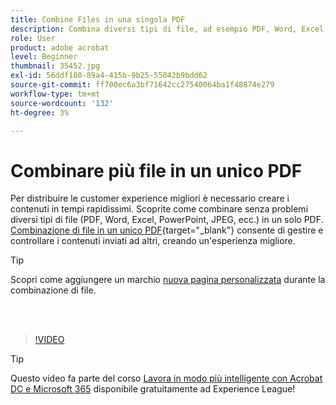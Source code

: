 ```yaml
---
title: Combine Files in una singola PDF
description: Combina diversi tipi di file, ad esempio PDF, Word, Excel, PowerPoint o JPEG, in un unico PDF
role: User
product: adobe acrobat
level: Beginner
thumbnail: 35452.jpg
exl-id: 56ddf180-89a4-415b-9b25-55842b9bdd62
source-git-commit: ff700ec6a3bf71642cc27540064ba1f48874e279
workflow-type: tm+mt
source-wordcount: '132'
ht-degree: 3%

---
```


# Combinare più file in un unico PDF

Per distribuire le customer experience migliori è necessario creare i contenuti in tempi rapidissimi. Scoprite come combinare senza problemi diversi tipi di file (PDF, Word, Excel, PowerPoint, JPEG, ecc.) in un solo PDF. [Combinazione di file in un unico PDF](https://www.adobe.com/it/acrobat/online/merge-pdf.html){target=&quot;_blank&quot;} consente di gestire e controllare i contenuti inviati ad altri, creando un&#39;esperienza migliore.

>[!TIP]
>
>Scopri come aggiungere un marchio [nuova pagina personalizzata](add-custom-page.md) durante la combinazione di file.

<br> 

>[!VIDEO](https://video.tv.adobe.com/v/35452?hidetitle=true)

>[!TIP]
>
>Questo video fa parte del corso [Lavora in modo più intelligente con Acrobat DC e Microsoft 365](https://experienceleague.adobe.com/?recommended=Acrobat-U-1-2021.microsoft365) disponibile gratuitamente ad Experience League!
